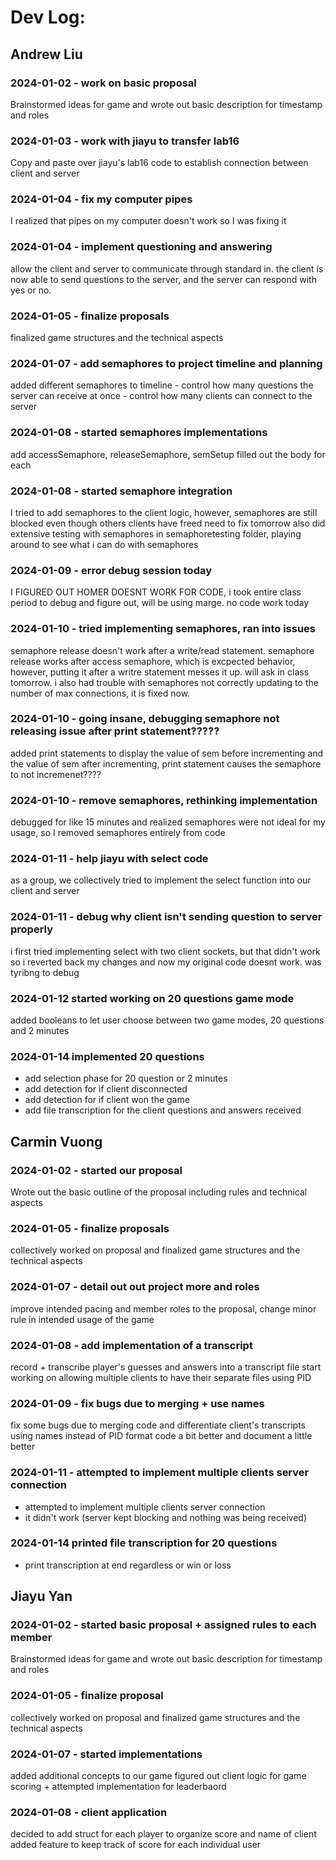 # Dev Log:

## Andrew Liu

### 2024-01-02 - work on basic proposal
Brainstormed ideas for game and wrote out basic description for timestamp and roles

### 2024-01-03 - work with jiayu to transfer lab16
Copy and paste over jiayu's lab16 code to establish connection between client and server

### 2024-01-04 - fix my computer pipes
I realized that pipes on my computer doesn't work so I was fixing it

### 2024-01-04 - implement questioning and answering
allow the client and server to communicate through standard in. the client is now able to send questions to the server, and the server can respond with yes or no.

### 2024-01-05 - finalize proposals
finalized game structures and the technical aspects

### 2024-01-07 - add semaphores to project timeline and planning
added different semaphores to timeline
    - control how many questions the server can receive at once
    - control how many clients can connect to the server

### 2024-01-08 - started semaphores implementations
add accessSemaphore, releaseSemaphore, semSetup
filled out the body for each 

### 2024-01-08 - started semaphore integration
I tried to add semaphores to the client logic, however, semaphores are still blocked even though others clients have freed
need to fix tomorrow
also did extensive testing with semaphores in semaphoretesting folder, playing around to see what i can do with semaphores

### 2024-01-09 - error debug session today
I FIGURED OUT HOMER DOESNT WORK FOR CODE, i took entire class period to debug and figure out, will be using marge. no code work today

### 2024-01-10 - tried implementing semaphores, ran into issues
semaphore release doesn't work after a write/read statement. semaphore release works after access semaphore, which is excpected behavior, however, putting it after a writre statement messes it up. will ask in class tomorrow. i also had trouble with semaphores not correctly updating to the number of max connections, it is fixed now.

### 2024-01-10 - going insane, debugging semaphore not releasing issue after print statement?????

added print statements to display the value of sem before incrementing and the value of sem after incrementing, print statement causes the semaphore to not incremenet????

### 2024-01-10 - remove semaphores, rethinking implementation

debugged for like 15 minutes and realized semaphores were not ideal for my usage, so I removed semaphores entirely from code

### 2024-01-11 - help jiayu with select code

as a group, we collectively tried to implement the select function into our client and server

### 2024-01-11 - debug why client isn't sending question to server properly

i first tried implementing select with two client sockets, but that didn't work so i reverted back my changes and now my original code doesnt work. was tyribng to debug

### 2024-01-12 started working on 20 questions game mode

added booleans to let user choose between two game modes, 20 questions and 2 minutes

### 2024-01-14 implemented 20 questions
- add selection phase for 20 question or 2 minutes
- add detection for if client disconnected
- add detection for if client won the game
- add file transcription for the client questions and answers received

## Carmin Vuong

### 2024-01-02 - started our proposal
Wrote out the basic outline of the proposal including rules and technical aspects

### 2024-01-05 - finalize proposals
collectively worked on proposal and finalized game structures and the technical aspects

### 2024-01-07 - detail out out project more and roles
improve intended pacing and member roles to the proposal, change minor rule in intended usage of the game

### 2024-01-08 - add implementation of a transcript
record + transcribe player's guesses and answers into a transcript file
start working on allowing multiple clients to have their separate files using PID

### 2024-01-09 - fix bugs due to merging + use names
fix some bugs due to merging code and differentiate client's transcripts using names instead of PID
format code a bit better and document a little better

### 2024-01-11 - attempted to implement multiple clients server connection
- attempted to implement multiple clients server connection
- it didn't work (server kept blocking and nothing was being received)

### 2024-01-14 printed file transcription for 20 questions
- print transcription at end regardless or win or loss

## Jiayu Yan

### 2024-01-02 - started basic proposal + assigned rules to each member
Brainstormed ideas for game and wrote out basic description for timestamp and roles

### 2024-01-05 - finalize proposal
collectively worked on proposal and finalized game structures and the technical aspects

### 2024-01-07 - started implementations
added additional concepts to our game
figured out client logic for game scoring + attempted implementation for leaderbaord

### 2024-01-08 - client application
decided to add struct for each player to organize score and name of client
added feature to keep track of score for each individual user
